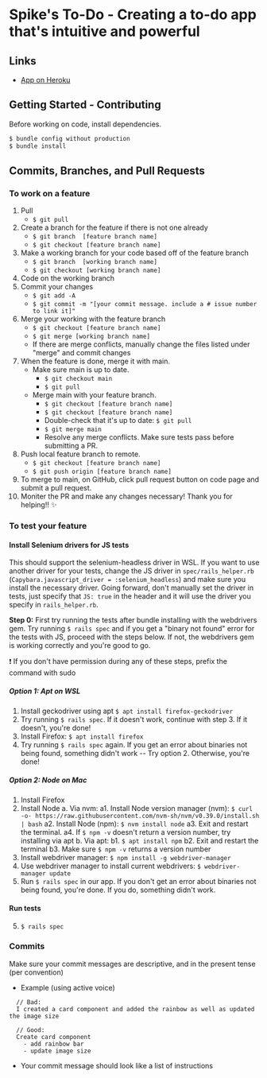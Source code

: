 # Spike's To-Do - Creating a to-do app that's intuitive and powerful
## Links
- [App on Heroku](https://ancient-wave-58090.herokuapp.com/)

## Getting Started - Contributing
Before working on code, install dependencies. 

```bash
$ bundle config without production
$ bundle install
```

## Commits, Branches, and Pull Requests   
### To work on a feature
1. Pull 
   - `$ git pull` 
2. Create a branch for the feature if there is not one already                                   
   - `$ git branch  [feature branch name]`
   - `$ git checkout [feature branch name]`
3. Make a working branch for your code based off of the feature branch 
   - `$ git branch  [working branch name]`
   - `$ git checkout [working branch name]`
4. Code on the working branch
5. Commit your changes
   - `$ git add -A`
   - `$ git commit -m "[your commit message. include a # issue number to link it]"`
5. Merge your working with the feature branch
   - `$ git checkout [feature branch name]`
   - `$ git merge [working branch name]`
   - If there are merge conflicts, manually change the files listed under "merge" and commit changes
6. When the feature is done, merge it with main.
   - Make sure main is up to date.
      - `$ git checkout main`
      - `$ git pull`
   - Merge main with your feature branch.
      - `$ git checkout [feature branch name]`
      - `$ git checkout [feature branch name]`
      - Double-check that it's up to date: `$ git pull`
      - `$ git merge main`
      - Resolve any merge conflicts. Make sure tests pass before submitting a PR.
8. Push local feature branch to remote.
   - `$ git checkout [feature branch name]`
   - `$ git push origin [feature branch name]`
9. To merge to main, on GitHub, click pull request button on code page and submit a pull request.
10. Moniter the PR and make any changes necessary! Thank you for helping!! ✨

### To test your feature
#### Install Selenium drivers for JS tests

This should support the selenium-headless driver in WSL. If you want to use another driver for your tests, change the JS driver in `spec/rails_helper.rb` (`Capybara.javascript_driver = :selenium_headless`) and make sure you install the necessary driver. Going forward, don't manually set the driver in tests, just specify that `JS: true` in the header and it will use the driver you specify in `rails_helper.rb`.

**Step 0:** First try running the tests after bundle installing with the webdrivers gem. Try running `$ rails spec` and if you get a "binary not found" error for the tests with JS, proceed with the steps below. If not, the webdrivers gem is working correctly and you're good to go.

:exclamation: If you don't have permission during any of these steps, prefix the command with sudo

##### Option 1: Apt on WSL
1. Install geckodriver using apt `$ apt install firefox-geckodriver`
2. Try running `$ rails spec`. If it doesn't work, continue with step 3. If it doesn't, you're done!
3. Install Firefox: `$ apt install firefox`
4. Try running `$ rails spec` again. If you get an error about binaries not being found, something didn't work -- Try option 2. Otherwise, you're done!


##### Option 2: Node on Mac
1. Install Firefox
2. Install Node
   a. Via nvm:
      a1. Install Node version manager (nvm): `$ curl -o- https://raw.githubusercontent.com/nvm-sh/nvm/v0.39.0/install.sh | bash`
      a2. Install Node (npm): `$ nvm install node`
      a3. Exit and restart the terminal. 
      a4. If `$ npm -v` doesn't return a version number, try installing via apt
   b. Via apt:
      b1. `$ apt install npm`
      b2. Exit and restart the terminal
      b3. Make sure `$ npm -v` returns a version number
3. Install webdriver manager: `$ npm install -g webdriver-manager`
4. Use webdriver manager to install current webdrivers: `$ webdriver-manager update`
5. Run `$ rails spec` in our app. If you don't get an error about binaries not being found, you're done. If you do, something didn't work.

#### Run tests
5. `$ rails spec`

### Commits 
Make sure your commit messages are descriptive, and in the present tense (per convention)
- Example (using active voice)
 ```
   // Bad:
   I created a card component and added the rainbow as well as updated the image size

   // Good:
   Create card component
     - add rainbow bar
     - update image size
 ```
 - Your commit message should look like a list of instructions
